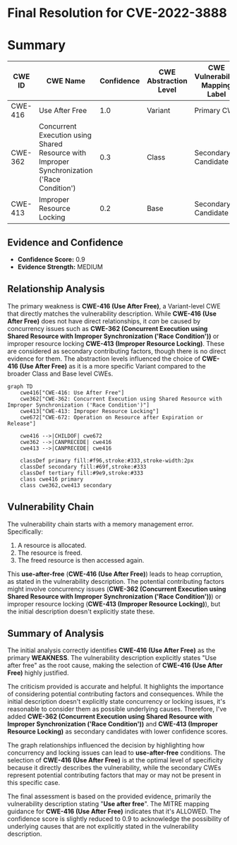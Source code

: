 # Final Resolution for CVE-2022-3888

# Summary
| CWE ID | CWE Name | Confidence | CWE Abstraction Level | CWE Vulnerability Mapping Label | CWE-Vulnerability Mapping Notes |
|---|---|---|---|---|---|
| CWE-416 | Use After Free | 1.0 | Variant | Primary CWE | Allowed |
| CWE-362 | Concurrent Execution using Shared Resource with Improper Synchronization ('Race Condition') | 0.3 | Class | Secondary Candidate | Allowed-with-Review |
| CWE-413 | Improper Resource Locking | 0.2 | Base | Secondary Candidate | Allowed |

## Evidence and Confidence

*   **Confidence Score:** 0.9
*   **Evidence Strength:** MEDIUM

## Relationship Analysis
The primary weakness is **CWE-416 (Use After Free)**, a Variant-level CWE that directly matches the vulnerability description. While **CWE-416 (Use After Free)** does not have direct relationships, it *can* be caused by concurrency issues such as **CWE-362 (Concurrent Execution using Shared Resource with Improper Synchronization ('Race Condition'))** or improper resource locking **CWE-413 (Improper Resource Locking)**. These are considered as secondary contributing factors, though there is no direct evidence for them. The abstraction levels influenced the choice of **CWE-416 (Use After Free)** as it is a more specific Variant compared to the broader Class and Base level CWEs.

```mermaid
graph TD
    cwe416["CWE-416: Use After Free"]
    cwe362["CWE-362: Concurrent Execution using Shared Resource with Improper Synchronization ('Race Condition')"]
    cwe413["CWE-413: Improper Resource Locking"]
    cwe672["CWE-672: Operation on Resource after Expiration or Release"]

    cwe416 -->|CHILDOF| cwe672
    cwe362 -->|CANPRECEDE| cwe416
    cwe413 -->|CANPRECEDE| cwe416

    classDef primary fill:#f96,stroke:#333,stroke-width:2px
    classDef secondary fill:#69f,stroke:#333
    classDef tertiary fill:#9e9,stroke:#333
    class cwe416 primary
    class cwe362,cwe413 secondary
```

## Vulnerability Chain
The vulnerability chain starts with a memory management error. Specifically:
1.  A resource is allocated.
2.  The resource is freed.
3.  The freed resource is then accessed again.

This **use-after-free** (**CWE-416 (Use After Free)**) leads to heap corruption, as stated in the vulnerability description. The potential contributing factors might involve concurrency issues (**CWE-362 (Concurrent Execution using Shared Resource with Improper Synchronization ('Race Condition'))**) or improper resource locking (**CWE-413 (Improper Resource Locking)**), but the initial description doesn't explicitly state these.

## Summary of Analysis
The initial analysis correctly identifies **CWE-416 (Use After Free)** as the primary **WEAKNESS**. The vulnerability description explicitly states "Use after free" as the root cause, making the selection of **CWE-416 (Use After Free)** highly justified.

The criticism provided is accurate and helpful. It highlights the importance of considering potential contributing factors and consequences. While the initial description doesn't explicitly state concurrency or locking issues, it's reasonable to consider them as possible underlying causes. Therefore, I've added **CWE-362 (Concurrent Execution using Shared Resource with Improper Synchronization ('Race Condition'))** and **CWE-413 (Improper Resource Locking)** as secondary candidates with lower confidence scores.

The graph relationships influenced the decision by highlighting how concurrency and locking issues can lead to **use-after-free** conditions. The selection of **CWE-416 (Use After Free)** is at the optimal level of specificity because it directly describes the vulnerability, while the secondary CWEs represent potential contributing factors that may or may not be present in this specific case.

The final assessment is based on the provided evidence, primarily the vulnerability description stating "**Use after free**". The MITRE mapping guidance for **CWE-416 (Use After Free)** indicates that it's ALLOWED. The confidence score is slightly reduced to 0.9 to acknowledge the possibility of underlying causes that are not explicitly stated in the vulnerability description.